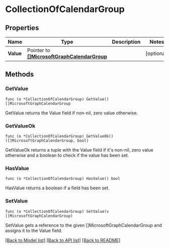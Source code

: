 # CollectionOfCalendarGroup

## Properties

Name | Type | Description | Notes
------------ | ------------- | ------------- | -------------
**Value** | Pointer to [**[]MicrosoftGraphCalendarGroup**](microsoft.graph.calendarGroup.md) |  | [optional] 

## Methods

### GetValue

`func (o *CollectionOfCalendarGroup) GetValue() []MicrosoftGraphCalendarGroup`

GetValue returns the Value field if non-nil, zero value otherwise.

### GetValueOk

`func (o *CollectionOfCalendarGroup) GetValueOk() ([]MicrosoftGraphCalendarGroup, bool)`

GetValueOk returns a tuple with the Value field if it's non-nil, zero value otherwise
and a boolean to check if the value has been set.

### HasValue

`func (o *CollectionOfCalendarGroup) HasValue() bool`

HasValue returns a boolean if a field has been set.

### SetValue

`func (o *CollectionOfCalendarGroup) SetValue(v []MicrosoftGraphCalendarGroup)`

SetValue gets a reference to the given []MicrosoftGraphCalendarGroup and assigns it to the Value field.


[[Back to Model list]](../README.md#documentation-for-models) [[Back to API list]](../README.md#documentation-for-api-endpoints) [[Back to README]](../README.md)


